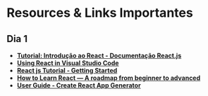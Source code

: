 # Resources & Links Importantes

## Dia 1

* **[Tutorial: Introdução ao React - Documentação React.js](https://pt-br.reactjs.org/tutorial/tutorial.html)**
* **[Using React in Visual Studio Code](https://code.visualstudio.com/docs/nodejs/reactjs-tutorial?WT.mc_id=aprendendoreact-youtube-gllemos)**
* **[React js Tutorial - Getting Started](https://www.dotnetcurry.com/reactjs/1353/react-js-tutorial)**
* **[How to Learn React — A roadmap from beginner to advanced](https://www.freecodecamp.org/news/learning-react-roadmap-from-scratch-to-advanced-bff7735531b6/)**
* **[User Guide - Create React App Generator](https://create-react-app.dev/)**